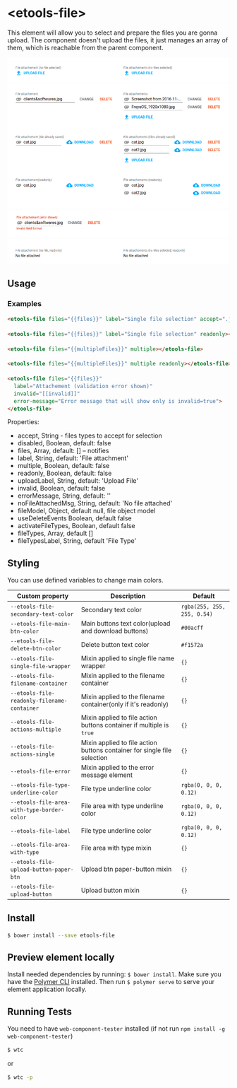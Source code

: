 # \<etools-file\>

This element will allow you to select and prepare the files you are gonna upload.
The component doesn't upload the files, it just manages an array of them, which is reachable from the parent component.

![alt tag](etools-file-unselected-files.png)
![alt tag](etools-file-examples.png)
![alt tag](etools-file-error.png)
![alt tag](etools-file-readonly-no-file-attached.png)

## Usage

### Examples
```html
<etools-file files="{{files}}" label="Single file selection" accept=".jpg"></etools-file>

<etools-file files="{{files}}" label="Single file selection" readonly></etools-file>

<etools-file files="{{multipleFiles}}" multiple></etools-file>

<etools-file files="{{multipleFiles}}" multiple readonly></etools-file>

<etools-file files="{{files}}" 
  label="Attachement (validation error shown)" 
  invalid="[[invalid]]" 
  error-message="Error message that will show only is invalid=true">
</etools-file>
```

Properties:
* accept, String - files types to accept for selection
* disabled, Boolean, default: false
* files, Array, default: [] – notifies
* label, String, default: 'File attachment'
* multiple, Boolean, default: false
* readonly, Boolean, default: false
* uploadLabel, String, default: 'Upload File'
* invalid, Boolean, default: false
* errorMessage, String, default: ''
* noFileAttachedMsg, String, default: 'No file attached'
* fileModel, Object, default null, file object model
* useDeleteEvents Boolean, default false
* activateFileTypes, Boolean, default false
* fileTypes, Array, default []
* fileTypesLabel, String, default 'File Type'


## Styling

You can use defined variables to change main colors.

Custom property | Description | Default
 ----------------|-------------|----------
 `--etools-file-secondary-text-color` | Secondary text color | `rgba(255, 255, 255, 0.54)`
 `--etools-file-main-btn-color` | Main buttons text color(upload and download buttons) | `#00acff`
 `--etools-file-delete-btn-color` | Delete button text color | `#f1572a`
 `--etools-file-single-file-wrapper` | Mixin applied to single file name wrapper | `{}`
`--etools-file-filename-container` | Mixin applied to the filename container | `{}`
`--etools-file-readonly-filename-container` | Mixin applied to the filename container(only if it's readonly) | `{}`
`--etools-file-actions-multiple` | Mixin applied to file action buttons container if multiple is `true` | `{}`
`--etools-file-actions-single` | Mixin applied to file action buttons container for single file selection | `{}`
`--etools-file-error` | Mixin applied to the error message element | `{}`
`--etools-file-type-underline-color` | File type underline color | `rgba(0, 0, 0, 0.12)`
`--etools-file-area-with-type-border-color` | File area with type underline color | `rgba(0, 0, 0, 0.12)`
`--etools-file-label` | File type underline color | `rgba(0, 0, 0, 0.12)`
`--etools-file-area-with-type` | File area with type mixin | `{}`
`--etools-file-upload-button-paper-btn` | Upload btn paper-button mixin | `{}`
`--etools-file-upload-button` | Upload button mixin | `{}`

## Install
```bash
$ bower install --save etools-file
```

## Preview element locally

Install needed dependencies by running: `$ bower install`.
Make sure you have the [Polymer CLI](https://www.npmjs.com/package/polymer-cli) installed. Then run `$ polymer serve` to serve your element application locally.

## Running Tests

You need to have `web-component-tester` installed (if not run `npm install -g web-component-tester`)
```bash
$ wtc
```
or 
```bash
$ wtc -p
```
